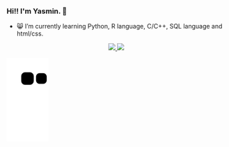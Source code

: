 ### Hi!! I'm Yasmin. 👋

- 😸 I’m currently learning Python, R language, C/C++, SQL language and html/css.
  
<div align="center">
  <a href="https://github.com/twsyas">
  <img height="180em" src="https://github-readme-stats.vercel.app/api?username=twsyas&show_icons=true&theme=dracula&include_all_commits=true&count_private=true"/>
  <img height="180em" src="https://github-readme-stats.vercel.app/api/top-langs/?username=twsyas&layout=compact&langs_count=7&theme=dracula"/>
</div>

 ![Snake animation](https://github.com/rafaballerini/rafaballerini/blob/output/github-contribution-grid-snake.svg)

</div>





